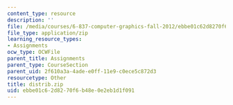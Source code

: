 ```yaml
---
content_type: resource
description: ''
file: /media/courses/6-837-computer-graphics-fall-2012/ebbe01c62d8270f6b48e0e2eb1d1f091_distrib.zip
file_type: application/zip
learning_resource_types:
- Assignments
ocw_type: OCWFile
parent_title: Assignments
parent_type: CourseSection
parent_uid: 2f610a3a-4ade-e0ff-11e9-c0ece5c872d3
resourcetype: Other
title: distrib.zip
uid: ebbe01c6-2d82-70f6-b48e-0e2eb1d1f091
---
```

